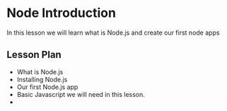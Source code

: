 # Node Introduction

In this lesson we will learn what is Node.js and create our first node apps

## Lesson Plan

- What is Node.js
- Installing Node.js
- Our first Node.js app
- Basic Javascript we will need in this lesson.
- 